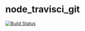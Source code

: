 # node_travisci_git

[![Build Status](https://travis-ci.org/diegofontecilla/node_travisci_git.svg?branch=master)](https://travis-ci.org/diegofontecilla/node_travisci_git)
